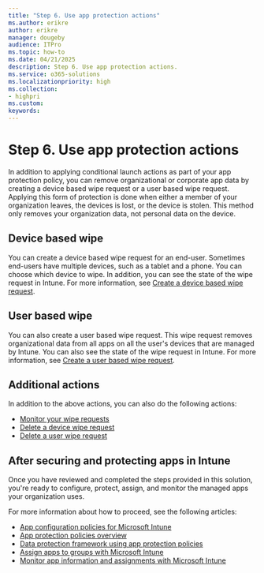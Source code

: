 ```yaml
---
title: "Step 6. Use app protection actions"
ms.author: erikre
author: erikre
manager: dougeby
audience: ITPro
ms.topic: how-to
ms.date: 04/21/2025
description: Step 6. Use app protection actions.
ms.service: o365-solutions
ms.localizationpriority: high
ms.collection:
- highpri
ms.custom:
keywords:
---
```


# Step 6. Use app protection actions

In addition to applying conditional launch actions as part of your app protection policy, you can remove organizational or corporate app data by creating a device based wipe request or a user based wipe request. Applying this form of protection is done when either a member of your organization leaves, the devices is lost, or the device is stolen. This method only removes your organization data, not personal data on the device.

## Device based wipe

You can create a device based wipe request for an end-user. Sometimes end-users have multiple devices, such as a tablet and a phone. You can choose which device to wipe. In addition, you can see the state of the wipe request in Intune. For more information, see [Create a device based wipe request](/mem/intune/apps/apps-selective-wipe#create-a-device-based-wipe-request).

## User based wipe

You can also create a user based wipe request. This wipe request removes organizational data from all apps on all the user's devices that are managed by Intune. You can also see the state of the wipe request in Intune. For more information, see [Create a user based wipe request](/mem/intune/apps/apps-selective-wipe#create-a-user-based-wipe-request).

## Additional actions

In addition to the above actions, you can also do the following actions:
- [Monitor your wipe requests](/mem/intune/apps/apps-selective-wipe#monitor-your-wipe-requests)
- [Delete a device wipe request](/mem/intune/apps/apps-selective-wipe#delete-a-device-wipe-request)
- [Delete a user wipe request](/mem/intune/apps/apps-selective-wipe#delete-a-user-wipe-request)

## After securing and protecting apps in Intune

Once you have reviewed and completed the steps provided in this solution, you're ready to configure, protect, assign, and monitor the managed apps your organization uses.

For more information about how to proceed, see the following articles:
- [App configuration policies for Microsoft Intune](/mem/intune/apps/app-configuration-policies-overview)
- [App protection policies overview](/mem/intune/apps/app-protection-policy)
- [Data protection framework using app protection policies](/mem/intune/apps/app-protection-framework)
- [Assign apps to groups with Microsoft Intune](/mem/intune/apps/apps-deploy)
- [Monitor app information and assignments with Microsoft Intune](/mem/intune/apps/apps-monitor)